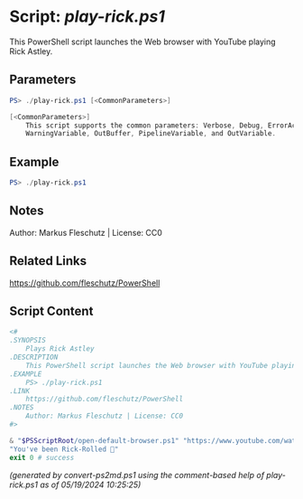 Script: *play-rick.ps1*
========================

This PowerShell script launches the Web browser with YouTube playing Rick Astley.

Parameters
----------
```powershell
PS> ./play-rick.ps1 [<CommonParameters>]

[<CommonParameters>]
    This script supports the common parameters: Verbose, Debug, ErrorAction, ErrorVariable, WarningAction, 
    WarningVariable, OutBuffer, PipelineVariable, and OutVariable.
```

Example
-------
```powershell
PS> ./play-rick.ps1

```

Notes
-----
Author: Markus Fleschutz | License: CC0

Related Links
-------------
https://github.com/fleschutz/PowerShell

Script Content
--------------
```powershell
<#
.SYNOPSIS
	Plays Rick Astley
.DESCRIPTION
	This PowerShell script launches the Web browser with YouTube playing Rick Astley.
.EXAMPLE
	PS> ./play-rick.ps1
.LINK
	https://github.com/fleschutz/PowerShell
.NOTES
	Author: Markus Fleschutz | License: CC0
#>

& "$PSScriptRoot/open-default-browser.ps1" "https://www.youtube.com/watch?v=v7ScGV5128A"
"You've been Rick-Rolled 🤣"
exit 0 # success
```

*(generated by convert-ps2md.ps1 using the comment-based help of play-rick.ps1 as of 05/19/2024 10:25:25)*
